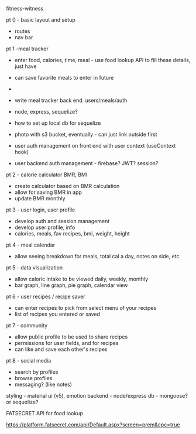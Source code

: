 fitness-witness

pt 0 - basic layout and setup
  - routes
  - nav bar
  
pt 1 -meal tracker
  - enter food, calories, time, meal - use food lookup API to fill these details, just have 
  - can save favorite meals to enter in future
  -  

  - write meal tracker back end. users/meals/auth
  - node, express, sequelize?
  - how to set up local db for sequelize
  - photo with s3 bucket, eventually - can just link outside first
  - user auth management on front end with user context (useContext hook)
  - user backend auth management - firebase? JWT? session? 



pt 2 - calorie calculator BMR, BMI
  - create calculator based on BMR calculation
  - allow for saving BMR in app
  - update BMR monthly

pt 3 - user login, user profile
  - develop auth and session management
  - develop user profile, info
  - calories, meals, fav recipes, bmi, weight, height
 



pt 4 - meal calendar
- allow seeing breakdown for meals, total cal a day, notes on side, etc

pt 5 - data visualization
  - allow caloric intake to be viewed daily, weekly, monthly
  - bar graph, line graph, pie graph, calendar view

pt 6 - user recipes / recipe saver
  - can enter recipes to pick from select menu of your recipes
  - list of recipes you entered or saved

pt 7 - community

  - allow public profile to be used to share recipes
  - permissions for user fields, and for recipes
  - can like and save each other's recipes

pt 8 - social media
  - search by profiles
  - browse profiles
  - messaging? (like notes)


styling - material ui (v5), emotion
backend - node/express
db - mongoose? or sequelize? 


FATSECRET API for food lookup

https://platform.fatsecret.com/api/Default.aspx?screen=prem&cpc=true